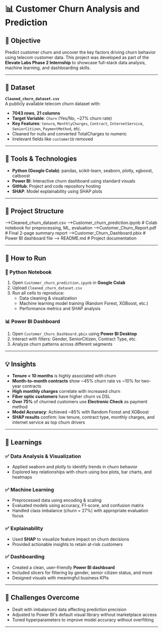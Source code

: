 # 📊 Customer Churn Analysis and Prediction

## 🎯 Objective
Predict customer churn and uncover the key factors driving churn behavior using telecom customer data. This project was developed as part of the **Elevate Labs Phase 2 Internship** to showcase full-stack data analysis, machine learning, and dashboarding skills.

---

## 📂 Dataset
**`Cleaned_churn_dataset.csv`**  
A publicly available telecom churn dataset with:
- **7043 rows**, **21 columns**
- **Target Variable**: `Churn` (Yes/No, ~27% churn rate)
- **Key Features**: `tenure`, `MonthlyCharges`, `Contract`, `InternetService`, `SeniorCitizen`, `PaymentMethod`, etc.
- Cleaned for nulls and converted TotalCharges to numeric
- Irrelevant fields like `customerID` removed

---

## 🧰 Tools & Technologies
- **Python (Google Colab)**: pandas, scikit-learn, seaborn, plotly, xgboost, catboost  
- **Power BI**: Interactive churn dashboard using standard visuals  
- **GitHub**: Project and code repository hosting  
- **SHAP**: Model explainability using SHAP plots

---

## 📁 Project Structure
-->Cleaned_churn_dataset.csv
-->Customer_churn_prediction.ipynb # Colab notebook for preprocessing, ML, evaluation
-->Customer_Churn_Report.pdf # Final 2-page summary report
-->Customer_Churn_Dashboard.pbix # Power BI dashboard file
--> README.md # Project documentation


---

## 🚀 How to Run

### 🧪 Python Notebook
1. Open `Customer_churn_prediction.ipynb` in **Google Colab**
2. Upload `Cleaned_churn_dataset.csv`
3. Run all cells to reproduce:
   - Data cleaning & visualization
   - Machine learning model training (Random Forest, XGBoost, etc.)
   - Performance metrics and SHAP analysis

### 📊 Power BI Dashboard
1. Open `Customer_Churn_Dashboard.pbix` using **Power BI Desktop**
2. Interact with filters: Gender, SeniorCitizen, Contract Type, etc.
3. Analyze churn patterns across different segments


---

## 💡 Insights

- **Tenure < 10 months** is highly associated with churn
- **Month-to-month contracts** show ~45% churn rate vs ~10% for two-year contracts
- **High monthly charges** correlate with increased churn
- **Fiber optic customers** have higher churn vs DSL
- **Over 75%** of churned customers use **Electronic Check** as payment method
- **Model Accuracy**: Achieved ~85% with Random Forest and XGBoost
- **SHAP results** confirm: low tenure, contract type, monthly charges, and internet service as top churn drivers

---

## 📘 Learnings

### ✅ Data Analysis & Visualization
- Applied seaborn and plotly to identify trends in churn behavior
- Explored key relationships with churn using box plots, bar charts, and heatmaps

### ✅ Machine Learning
- Preprocessed data using encoding & scaling
- Evaluated models using accuracy, F1-score, and confusion matrix
- Handled class imbalance (churn = 27%) with appropriate evaluation focus

### ✅ Explainability
- Used **SHAP** to visualize feature impact on churn decisions
- Provided actionable insights to retain at-risk customers

### ✅ Dashboarding
- Created a clean, user-friendly **Power BI dashboard**
- Included slicers for filtering by gender, senior citizen status, and more
- Designed visuals with meaningful business KPIs

---

## 🚧 Challenges Overcome

- Dealt with imbalanced data affecting prediction precision
- Adjusted to Power BI's default visual library without marketplace access
- Tuned hyperparameters to improve model accuracy without overfitting

---





